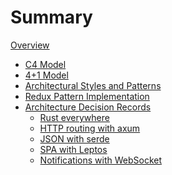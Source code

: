 # Summary

<!-- 
    mdBook Documentation:
    https://rust-lang.github.io/mdBook/
-->

[Overview](./overview.md)

- [C4 Model](./c4.md)
- [4+1 Model](./4plus1.md)
- [Architectural Styles and Patterns](./styles_and_patterns.md)
- [Redux Pattern Implementation](./redux_pattern.md)
- [Architecture Decision Records](./ADR/index.md)
    - [Rust everywhere](./ADR/001_rust.md)
    - [HTTP routing with axum](./ADR/002_axum.md)
    - [JSON with serde](./ADR/003_serde.md)
    - [SPA with Leptos](./ADR/004_leptos.md)
    - [Notifications with WebSocket](./ADR/005_websocket.md)
